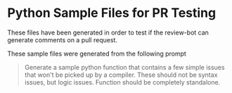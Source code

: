 # Python Sample Files for PR Testing

These files have been generated in order to test if the review-bot can generate
comments on a pull request.

These sample files were generated from the following prompt

> Generate a sample python function that contains a few simple issues that
> won't be picked up by a compiler. These should not be syntax issues, but
> logic issues. Function should be completely standalone.
